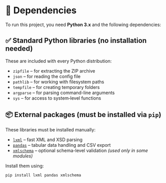 # 🧰 Dependencies

To run this project, you need **Python 3.x** and the following dependencies:

## ✅ Standard Python libraries (no installation needed)
These are included with every Python distribution:

- `zipfile` – for extracting the ZIP archive
- `json` – for reading the config file
- `pathlib` – for working with filesystem paths
- `tempfile` – for creating temporary folders
- `argparse` – for parsing command-line arguments  
- `sys` – for access to system‐level functions  

## 📦 External packages (must be installed via `pip`)
These libraries must be installed manually:

- [`lxml`](https://lxml.de/) – fast XML and XSD parsing  
- [`pandas`](https://pandas.pydata.org/) – tabular data handling and CSV export  
- [`xmlschema`](https://pypi.org/project/xmlschema/) – optional schema-level validation *(used only in some modules)*

Install them using:

```bash
pip install lxml pandas xmlschema
```
